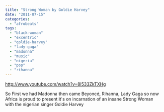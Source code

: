 ```yaml
---
title: "Strong Woman by Goldie Harvey"
date: "2011-07-15"
categories: 
  - "afrobeats"
tags: 
  - "black-woman"
  - "excentric"
  - "goldie-harvey"
  - "lady-gaga"
  - "madonna"
  - "music"
  - "nigeria"
  - "pop"
  - "rihanna"
---
```


http://www.youtube.com/watch?v=8I533ZkTXHg

So First we had Madonna then came Beyoncé, Rihanna, Lady Gaga so now Africa is proud to present it's on incarnation of an insane Strong Woman with the nigerian singer Goldie Harvey
